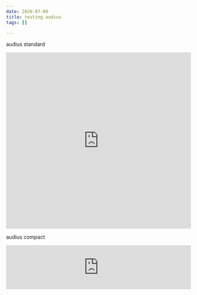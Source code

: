 ```yaml
---
date: 2020-07-09
title: testing audius
tags: []

---
```

audius standard

<iframe src="https://audius.co/embed/track?id=77114&ownerId=21526&flavor=card" width="100%" height="480" allow="encrypted-media" style="border: none;"></iframe>

audius compact

<iframe src="https://audius.co/embed/track?id=77114&ownerId=21526&flavor=compact" width="100%" height="120" allow="encrypted-media" style="border: none;"></iframe>